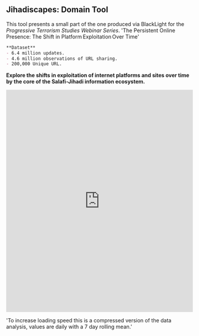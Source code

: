 ## Jihadiscapes: Domain Tool

This tool presents a small part of the one produced via BlackLight for the _Progressive Terrorism Studies Webinar Series_. 'The Persistent Online Presence: The Shift in Platform Exploitation Over Time'

```markdown
**Dataset**
- 6.4 million updates.
- 4.6 million observations of URL sharing.
- 200,000 Unique URL. 
```
**Explore the shifts in exploitation of internet platforms and sites over time by the core of the Salafi-Jihadi information ecosystem.**

<iframe width="100%" height="600" frameborder="0" scrolling="no" src="https://jihadiscapes.github.io/Domain_tool/Dom_plot_drop3.html "> 
</iframe>

'To increase loading speed this is a compressed version of the data analysis, values are daily with a 7 day rolling mean.'

